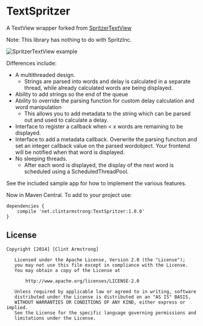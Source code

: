 TextSpritzer
============

A TextView wrapper forked from [SpritzerTextView](https://github.com/andrewgiang/SpritzerTextView)

Note: This library has nothing to do with SpritzInc.

![SpritzerTextView example](http://i.imgur.com/mkeViYY.gif)

Differences include:

- A multithreaded design.
    - Strings are parsed into words and delay is calculated in a separate thread, while already calculated words are being displayed.
- Ability to add strings so the end of the queue
- Ability to override the parsing function for custom delay calculation and word manipulation
    - This allows you to add metadata to the string which can be parsed out and used to calculate a delay.
- Interface to register a callback when < x words are remaining to be displayed.
- Interface to add a metadata callback. Overwrite the parsing function and set an integer callback value on the parsed wordobject. Your frontend will be notified when that word is displayed.
- No sleeping threads.
    - After each word is displayed, the display of the next word is scheduled using a ScheduledThreadPool.

See the included sample app for how to implement the various features.

Now in Maven Central. To add to your project use:

```
dependencies {
    compile 'net.clintarmstrong:TextSpritzer:1.0.0'
}
```
License
------------
```
Copyright [2014] [Clint Armstrong]

   Licensed under the Apache License, Version 2.0 (the "License");
   you may not use this file except in compliance with the License.
   You may obtain a copy of the License at

       http://www.apache.org/licenses/LICENSE-2.0

   Unless required by applicable law or agreed to in writing, software
   distributed under the License is distributed on an "AS IS" BASIS,
   WITHOUT WARRANTIES OR CONDITIONS OF ANY KIND, either express or implied.
   See the License for the specific language governing permissions and
   limitations under the License.
```